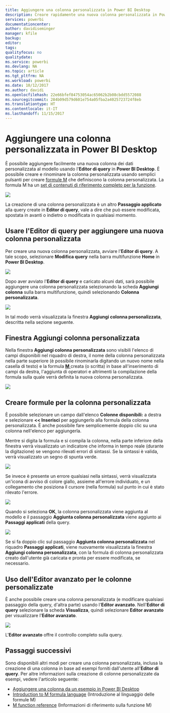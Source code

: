 ```yaml
---
title: Aggiungere una colonna personalizzata in Power BI Desktop
description: Creare rapidamente una nuova colonna personalizzata in Power BI Desktop
services: powerbi
documentationcenter: 
author: davidiseminger
manager: kfile
backup: 
editor: 
tags: 
qualityfocus: no
qualitydate: 
ms.service: powerbi
ms.devlang: NA
ms.topic: article
ms.tgt_pltfrm: NA
ms.workload: powerbi
ms.date: 10/12/2017
ms.author: davidi
ms.openlocfilehash: 22e66bfef84753054ac65062b2b08cbdd5572088
ms.sourcegitcommit: 284b09d579d601e754a05fba2a4025723724f8eb
ms.translationtype: HT
ms.contentlocale: it-IT
ms.lasthandoff: 11/15/2017
---
```

# <a name="add-a-custom-column-in-power-bi-desktop"></a>Aggiungere una colonna personalizzata in Power BI Desktop
È possibile aggiungere facilmente una nuova colonna dei dati personalizzata al modello usando l'**Editor di query** in **Power BI Desktop**. È possibile creare e rinominare la colonna personalizzata usando semplici pulsanti per creare [formule M](https://msdn.microsoft.com/library/mt270235.aspx) che definiscono la colonna personalizzata. La formula M ha un [set di contenuti di riferimento completo per la funzione](https://msdn.microsoft.com/library/mt779182.aspx). 

![](media/desktop-add-custom-column/add-custom-column_01.png)

La creazione di una colonna personalizzata è un altro **Passaggio applicato** alla query create in **Editor di query**, vale a dire che può essere modificata, spostata in avanti o indietro o modificata in qualsiasi momento.

## <a name="use-query-editor-to-add-a-new-custom-column"></a>Usare l'Editor di query per aggiungere una nuova colonna personalizzata
Per creare una nuova colonna personalizzata, avviare l'**Editor di query**. A tale scopo, selezionare **Modifica query** nella barra multifunzione **Home** in **Power BI Desktop**.

![](media/desktop-add-custom-column/add-column-from-example_02.png)

Dopo aver avviato l'**Editor di query** e caricato alcuni dati, sarà possibile aggiungere una colonna personalizzata selezionando la scheda **Aggiungi colonna** sulla barra multifunzione, quindi selezionando **Colonna personalizzata**.

![](media/desktop-add-custom-column/add-custom-column_02.png)

In tal modo verrà visualizzata la finestra **Aggiungi colonna personalizzata**, descritta nella sezione seguente.

## <a name="the-add-custom-column-window"></a>Finestra Aggiungi colonna personalizzata
Nella finestra **Aggiungi colonna personalizzata** sono visibili l'elenco di campi disponibili nel riquadro di destra, il nome della colonna personalizzata nella parte superiore (è possibile rinominarla digitando un nuovo nome nella casella di testo) e la formula [**M** ](https://msdn.microsoft.com/library/mt779182.aspx) creata (o scritta) in base all'inserimento di campi da destra, l'aggiunta di operatori e altrimenti la compilazione della formula sulla quale verrà definita la nuova colonna personalizzata. 

![](media/desktop-add-custom-column/add-custom-column_03.png)

## <a name="create-formulas-for-your-custom-column"></a>Creare formule per la colonna personalizzata
È possibile selezionare un campo dall'elenco **Colonne disponibili:** a destra e selezionare **<< Inserisci** per aggiungerlo alla formula della colonna personalizzata. È anche possibile fare semplicemente doppio clic su una colonna nell'elenco per aggiungerla.

Mentre si digita la formula e si compila la colonna, nella parte inferiore della finestra verrà visualizzato un indicatore che informa in tempo reale (durante la digitazione) se vengono rilevati errori di sintassi. Se la sintassi è valida, verrà visualizzato un segno di spunta verde.

![](media/desktop-add-custom-column/add-custom-column_04.png)

Se invece è presente un errore qualsiasi nella sintassi, verrà visualizzata un'icona di avviso di colore giallo, assieme all'errore individuato, e un collegamento che posiziona il cursore (nella formula) sul punto in cui è stato rilevato l'errore.

![](media/desktop-add-custom-column/add-custom-column_05.png)

Quando si seleziona **OK**, la colonna personalizzata viene aggiunta al modello e il passaggio **Aggiunta colonna personalizzata** viene aggiunto ai **Passaggi applicati** della query.

![](media/desktop-add-custom-column/add-custom-column_06.png)

Se si fa doppio clic sul passaggio **Aggiunta colonna personalizzata** nel riquadro **Passaggi applicati**, viene nuovamente visualizzata la finestra **Aggiungi colonna personalizzata**, con la formula di colonna personalizzata creato dall'utente già caricata e pronta per essere modificata, se necessario.

## <a name="using-the-advanced-editor-for-custom-columns"></a>Uso dell'Editor avanzato per le colonne personalizzate
È anche possibile creare una colonna personalizzata (e modificare qualsiasi passaggio della query, d'altra parte) usando l'**Editor avanzato**. Nell'**Editor di query** selezionare la scheda **Visualizza**, quindi selezionare **Editor avanzato** per visualizzare l'**Editor avanzato**.

![](media/desktop-add-custom-column/add-custom-column_07.png)

L'**Editor avanzato** offre il controllo completo sulla query.

## <a name="next-steps"></a>Passaggi successivi
Sono disponibili altri modi per creare una colonna personalizzata, inclusa la creazione di una colonna in base ad esempi forniti dall'utente all'**Editor di query**. Per altre informazioni sulla creazione di colonne personalizzate da esempi, vedere l'articolo seguente:

* [Aggiungere una colonna da un esempio in Power BI Desktop](desktop-add-column-from-example.md)
* [Introduction to M formula language](https://msdn.microsoft.com/library/mt270235.aspx) (Introduzione al linguaggio delle formule M)
* [M function reference](https://msdn.microsoft.com/library/mt779182.aspx) (Informazioni di riferimento sulla funzione M)  

